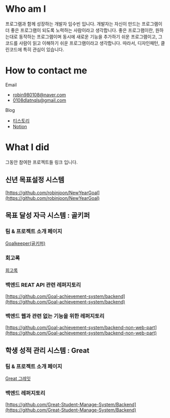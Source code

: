 # Who am I

프로그램과 함께 성장하는 개발자 임수빈 입니다. 개발자는 자신이 만드는 프로그램이 더 좋은 프로그램이 되도록 노력하는 사람이라고 생각합니다. 좋은 프로그램이란, 원하는대로 동작하는 프로그램이며 동시에 새로운 기능을 추가하기 쉬운 프로그램이고, 그 코드를 사람이 읽고 이해하기 쉬운 프로그램이라고 생각합니다. 따라서, 디자인패턴, 클린코드에 특히 관심이 있습니다.

# How to contact me
Email 
- robin980108@naver.com 
- 0108dlatnqls@gmail.com 

Blog 
- [티스토리](https://blog.robinjoon.xyz) 
- [Notion](https://robinjoon.notion.site/e1cd3a16c4954d9a9f2c50a6293e523b)

# What I did

그동안 참여한 프로젝트들 링크 입니다.

## 신년 목표설정 시스템

[https://github.com/robinjoon/NewYearGoal](https://github.com/robinjoon/NewYearGoal)

## 목표 달성 자극 시스템 : 골키퍼

### 팀 & 프로젝트 소개 페이지

[Goalkeeper(골키퍼)](https://github.com/Goal-achievement-system)

### 회고록
[회고록](https://robinjoon.notion.site/Great-ab2740cf8f6e450684d15e816da65742)

### 백엔드 REAT API 관련 레퍼지토리

[https://github.com/Goal-achievement-system/backend](https://github.com/Goal-achievement-system/backend)

### 백엔드 웹과 관련 없는 기능을 위한 레퍼지토리

[https://github.com/Goal-achievement-system/backend-non-web-part](https://github.com/Goal-achievement-system/backend-non-web-part)

## 학생 성적 관리 시스템 : Great

### 팀 & 프로젝트 소개 페이지

[Great 그레잇](https://github.com/Great-Student-Manage-System)

### 백엔드 레퍼지토리

[https://github.com/Great-Student-Manage-System/Backend](https://github.com/Great-Student-Manage-System/Backend)

